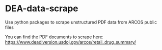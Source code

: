 # DEA-data-scrape
Use python packages to scrape unstructured PDF data from ARCOS public files

You can find the PDF documents to scrape here:
https://www.deadiversion.usdoj.gov/arcos/retail_drug_summary/
